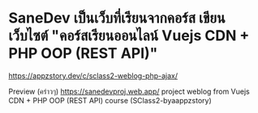 # SaneDev เป็นเว็บที่เรียนจากคอร์ส เขียนเว็บไซต์  "คอร์สเรียนออนไลน์ Vuejs CDN + PHP OOP (REST API)"
https://appzstory.dev/c/sclass2-weblog-php-ajax/

Preview  (คร่าวๆ)
https://sanedevproj.web.app/
project weblog from Vuejs CDN + PHP OOP (REST API) course (SClass2-byaappzstory)
